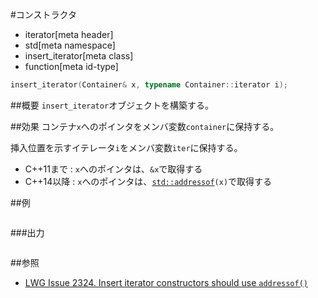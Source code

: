 #コンストラクタ
* iterator[meta header]
* std[meta namespace]
* insert_iterator[meta class]
* function[meta id-type]

```cpp
insert_iterator(Container& x, typename Container::iterator i);
```

##概要
`insert_iterator`オブジェクトを構築する。


##効果
コンテナ`x`へのポインタをメンバ変数`container`に保持する。

挿入位置を示すイテレータ`i`をメンバ変数`iter`に保持する。

- C++11まで : `x`へのポインタは、`&x`で取得する
- C++14以降 : `x`へのポインタは、[`std::addressof`](/reference/memory/addressof.md)`(x)`で取得する

##例
```cpp
```

###出力
```
```

##参照
- [LWG Issue 2324. Insert iterator constructors should use `addressof()`](http://www.open-std.org/jtc1/sc22/wg21/docs/lwg-defects.html#2324)
